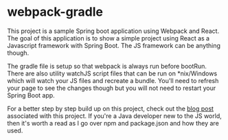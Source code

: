 webpack-gradle
==============
This project is a sample Spring boot application using Webpack and React.  The goal of this application is to show a simple project using React as a Javascript framework with Spring Boot. The JS framework can be anything though.  

The gradle file is setup so that webpack is always run before bootRun.  There are also utility watchJS script files that can be run on *nix/Windows which will watch your JS files and recreate a bundle.  You'll need to refresh your page to see the changes though but you will not need to restart your Spring Boot app.
  
For a better step by step build up on this project, check out the [blog post](https://objectpartners.com/2016/04/22/using-webpack-with-gradle/) associated with this project. If you're a Java developer new to the JS world, then it's worth a read as I go over npm and package.json and how they are used.

